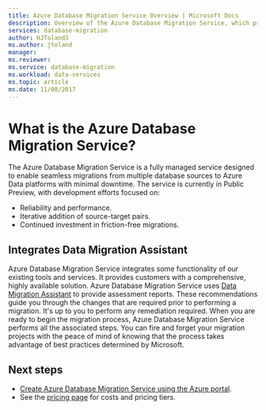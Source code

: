 ```yaml
---
title: Azure Database Migration Service Overview | Microsoft Docs
description: Overview of the Azure Database Migration Service, which provides seamless migrations from many database sources to Azure Data platforms.
services: database-migration
author: HJToland3
ms.author: jtoland
manager: 
ms.reviewer: 
ms.service: database-migration
ms.workload: data-services
ms.topic: article
ms.date: 11/08/2017
---
```

# What is the Azure Database Migration Service?
The Azure Database Migration Service is a fully managed service designed to enable seamless migrations from multiple database sources to Azure Data platforms with minimal downtime. The service is currently in Public Preview, with development efforts focused on:

- Reliability and performance.
- Iterative addition of source-target pairs.
- Continued investment in friction-free migrations.

## Integrates Data Migration Assistant
Azure Database Migration Service integrates some functionality of our existing tools and services.  It provides customers with a comprehensive, highly available solution. Azure Database Migration Service uses [Data Migration Assistant](http://aka.ms/dma) to provide assessment reports.  These recommendations guide you through the changes that are required prior to performing a migration. It's up to you to perform any remediation required. When you are ready to begin the migration process, Azure Database Migration Service performs all the associated steps. You can fire and forget your migration projects with the peace of mind of knowing that the process takes advantage of best practices determined by Microsoft. 


## Next steps
- [Create Azure Database Migration Service using the Azure portal](quickstart-create-data-migration-service-portal.md).
- See the [pricing page](https://azure.microsoft.com/pricing/details/dms/) for costs and pricing tiers.
